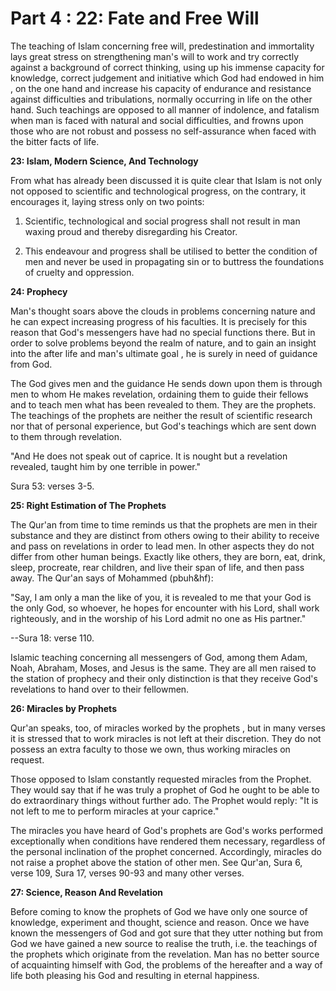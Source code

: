 Part 4 : 22: Fate and Free Will
===============================

The teaching of Islam concerning free will, predestination and
immortality lays great stress on strengthening man's will to work and
try correctly against a background of correct thinking, using up his
immense capacity for knowledge, correct judgement and initiative which
God had endowed in him , on the one hand and increase his capacity of
endurance and resistance against difficulties and tribulations, normally
occurring in life on the other hand. Such teachings are opposed to all
manner of indolence, and fatalism when man is faced with natural and
social difficulties, and frowns upon those who are not robust and
possess no self-assurance when faced with the bitter facts of life.

**23: Islam, Modern Science, And Technology**

From what has already been discussed it is quite clear that Islam is
not only not opposed to scientific and technological progress, on the
contrary, it encourages it, laying stress only on two points:

1. Scientific, technological and social progress shall not result in
man waxing proud and thereby disregarding his Creator.

2. This endeavour and progress shall be utilised to better the
condition of men and never be used in propagating sin or to buttress the
foundations of cruelty and oppression.

**24: Prophecy**

Man's thought soars above the clouds in problems concerning nature and
he can expect increasing progress of his faculties. It is precisely for
this reason that God's messengers have had no special functions there.
But in order to solve problems beyond the realm of nature, and to gain
an insight into the after life and man's ultimate goal , he is surely in
need of guidance from God.

The God gives men and the guidance He sends down upon them is through
men to whom He makes revelation, ordaining them to guide their fellows
and to teach men what has been revealed to them. They are the prophets.
The teachings of the prophets are neither the result of scientific
research nor that of personal experience, but God's teachings which are
sent down to them through revelation.

"And He does not speak out of caprice. It is nought but a revelation
revealed, taught him by one terrible in power."

Sura 53: verses 3-5.

**25: Right Estimation of The Prophets**

The Qur'an from time to time reminds us that the prophets are men in
their substance and they are distinct from others owing to their ability
to receive and pass on revelations in order to lead men. In other
aspects they do not differ from other human beings. Exactly like others,
they are born, eat, drink, sleep, procreate, rear children, and live
their span of life, and then pass away. The Qur'an says of Mohammed
(pbuh&hf):

"Say, I am only a man the like of you, it is revealed to me that your
God is the only God, so whoever, he hopes for encounter with his Lord,
shall work righteously, and in the worship of his Lord admit no one as
His partner."

--Sura 18: verse 110.

Islamic teaching concerning all messengers of God, among them Adam,
Noah, Abraham, Moses, and Jesus is the same. They are all men raised to
the station of prophecy and their only distinction is that they receive
God's revelations to hand over to their fellowmen.

**26: Miracles by Prophets**

Qur'an speaks, too, of miracles worked by the prophets , but in many
verses it is stressed that to work miracles is not left at their
discretion. They do not possess an extra faculty to those we own, thus
working miracles on request.

Those opposed to Islam constantly requested miracles from the Prophet.
They would say that if he was truly a prophet of God he ought to be able
to do extraordinary things without further ado. The Prophet would reply:
"It is not left to me to perform miracles at your caprice."

The miracles you have heard of God's prophets are God's works performed
exceptionally when conditions have rendered them necessary, regardless
of the personal inclination of the prophet concerned. Accordingly,
miracles do not raise a prophet above the station of other men. See
Qur'an, Sura 6, verse 109, Sura 17, verses 90-93 and many other
verses.

**27: Science, Reason And Revelation**

Before coming to know the prophets of God we have only one source of
knowledge, experiment and thought, science and reason. Once we have
known the messengers of God and got sure that they utter nothing but
from God we have gained a new source to realise the truth, i.e. the
teachings of the prophets which originate from the revelation. Man has
no better source of acquainting himself with God, the problems of the
hereafter and a way of life both pleasing his God and resulting in
eternal happiness.

